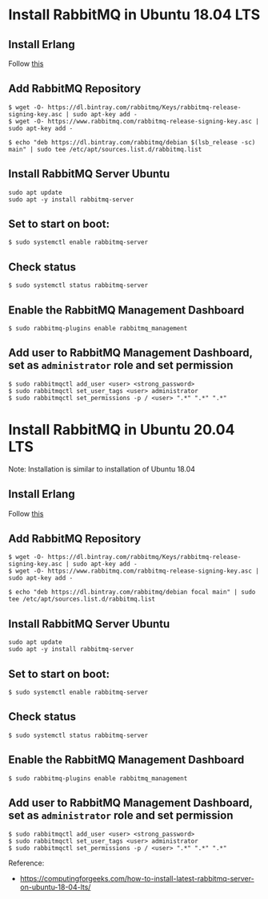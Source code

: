# Install RabbitMQ in Ubuntu 18.04 LTS

## Install Erlang
Follow [this](/prog-lang/erlang.md) 


## Add RabbitMQ Repository
```
$ wget -O- https://dl.bintray.com/rabbitmq/Keys/rabbitmq-release-signing-key.asc | sudo apt-key add -
$ wget -O- https://www.rabbitmq.com/rabbitmq-release-signing-key.asc | sudo apt-key add -

$ echo "deb https://dl.bintray.com/rabbitmq/debian $(lsb_release -sc) main" | sudo tee /etc/apt/sources.list.d/rabbitmq.list
```

## Install RabbitMQ Server Ubuntu 
```
sudo apt update
sudo apt -y install rabbitmq-server
```

## Set to start on boot:
```
$ sudo systemctl enable rabbitmq-server
```

## Check status
```
$ sudo systemctl status rabbitmq-server
```

## Enable the RabbitMQ Management Dashboard
```
$ sudo rabbitmq-plugins enable rabbitmq_management
```

## Add user to RabbitMQ Management Dashboard, set as `administrator` role and set permission
```
$ sudo rabbitmqctl add_user <user> <strong_password>
$ sudo rabbitmqctl set_user_tags <user> administrator
$ sudo rabbitmqctl set_permissions -p / <user> ".*" ".*" ".*"
```


# Install RabbitMQ in Ubuntu 20.04 LTS

Note: Installation is similar to installation of Ubuntu 18.04

## Install Erlang
Follow [this](/prog-lang/erlang.md) 

## Add RabbitMQ Repository
```
$ wget -O- https://dl.bintray.com/rabbitmq/Keys/rabbitmq-release-signing-key.asc | sudo apt-key add -
$ wget -O- https://www.rabbitmq.com/rabbitmq-release-signing-key.asc | sudo apt-key add -

$ echo "deb https://dl.bintray.com/rabbitmq/debian focal main" | sudo tee /etc/apt/sources.list.d/rabbitmq.list
```

## Install RabbitMQ Server Ubuntu 
```
sudo apt update
sudo apt -y install rabbitmq-server
```

## Set to start on boot:
```
$ sudo systemctl enable rabbitmq-server
```

## Check status
```
$ sudo systemctl status rabbitmq-server
```

## Enable the RabbitMQ Management Dashboard
```
$ sudo rabbitmq-plugins enable rabbitmq_management
```

## Add user to RabbitMQ Management Dashboard, set as `administrator` role and set permission
```
$ sudo rabbitmqctl add_user <user> <strong_password>
$ sudo rabbitmqctl set_user_tags <user> administrator
$ sudo rabbitmqctl set_permissions -p / <user> ".*" ".*" ".*"
```

Reference:
- https://computingforgeeks.com/how-to-install-latest-rabbitmq-server-on-ubuntu-18-04-lts/
